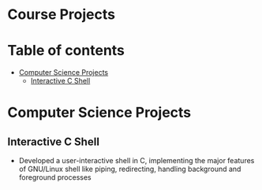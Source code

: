 Course Projects
=========

Table of contents
=================

<!--ts-->
   * [Computer Science Projects](#computer-science-projects)
     * [Interactive C Shell](#interactive-c-shell)
<!--te-->

Computer Science Projects
=================

Interactive C Shell
-----

* Developed a user-interactive shell in C, implementing the major features of GNU/Linux shell like piping, redirecting, handling background and foreground processes


